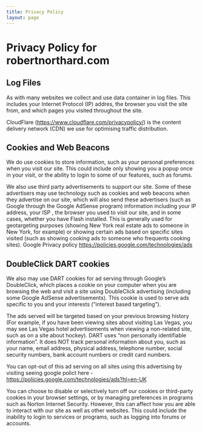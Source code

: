 ```yaml
---
title: Privacy Policy
layout: page
---
```


<h1> Privacy Policy for robertnorthard.com</h1>

<h2>Log Files</h2>

<p>
As with many websites we collect and use data container in log files. This includes your Internet Protocol (IP) addres, the browser you visit the site from, and which pages you visited throughout the site.

CloudFlare (https://www.cloudflare.com/privacypolicy/) is the content delivery network (CDN) we use for optimising traffic distribution.

</p>

<h2>Cookies and Web Beacons</h2>

<p>
We do use cookies to store information, such as your personal preferences when you visit our site.  This could include only showing you a popup once in your visit, or the ability to login to some of our features, such as forums.

We also use third party advertisements to support our site.  Some of these advertisers may use technology such as cookies and web beacons when they advertise on our site, which will also send these advertisers (such as Google through the Google AdSense program) information including your IP address, your ISP , the browser you used to visit our site, and in some cases, whether you have Flash installed.  This is generally used for geotargeting purposes (showing New York real estate ads to someone in New York, for example) or showing certain ads based on specific sites visited (such as showing cooking ads to someone who frequents cooking sites). Google Privacy policy https://policies.google.com/technologies/ads

</p>

<h2>DoubleClick DART cookies</h2>

<p>
We also may use DART cookies for ad serving through Google’s DoubleClick, which places a cookie on your computer when you are browsing the web and visit a site using DoubleClick advertising (including some Google AdSense advertisements).  This cookie is used to serve ads specific to you and your interests (”interest based targeting”).

The ads served will be targeted based on your previous browsing history (For example, if you have been viewing sites about visiting Las Vegas, you may see Las Vegas hotel advertisements when viewing a non-related site, such as on a site about hockey).  DART uses “non personally identifiable information”.  It does NOT track personal information about you, such as your name, email address, physical address, telephone number, social security numbers, bank account numbers or credit card numbers.

You can opt-out of this ad serving on all sites using this advertising by visiting seeing google polict here - https://policies.google.com/technologies/ads?hl=en-UK

</p>

<p>
You can choose to disable or selectively turn off our cookies or third-party cookies in your browser settings, or by managing preferences in programs such as Norton Internet Security.  However, this can affect how you are able to interact with our site as well as other websites.  This could include the inability to login to services or programs, such as logging into forums or accounts.
</p>